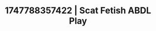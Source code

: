 ---
categories:
- Erotic audiobooks
- Erotic adventure
- Alt romance
- Sensual cosplay
- Pierced & proud
image: /assets/images/1747788357422.jpg
layout: post
seo:
  description: Featured content with sensual Scat Fetish, ABDL Play. HD images available.
  keywords: Scat Fetish, ABDL Play
  og_image: /assets/images/1747788357422.jpg
  schema_type: VisualArtwork
tags:
- '#1747788357422'
- ABDL Play
- Scat Fetish
title: 1747788357422 | Scat Fetish ABDL Play
---
